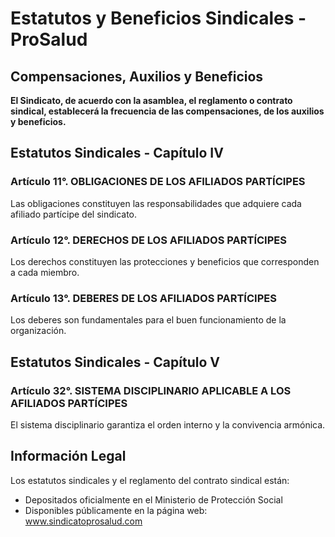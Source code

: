 
# Estatutos y Beneficios Sindicales - ProSalud

## Compensaciones, Auxilios y Beneficios

**El Sindicato, de acuerdo con la asamblea, el reglamento o contrato sindical, establecerá la frecuencia de las compensaciones, de los auxilios y beneficios.**

## Estatutos Sindicales - Capítulo IV

### Artículo 11°. OBLIGACIONES DE LOS AFILIADOS PARTÍCIPES

Las obligaciones constituyen las responsabilidades que adquiere cada afiliado partícipe del sindicato.

### Artículo 12°. DERECHOS DE LOS AFILIADOS PARTÍCIPES

Los derechos constituyen las protecciones y beneficios que corresponden a cada miembro.

### Artículo 13°. DEBERES DE LOS AFILIADOS PARTÍCIPES

Los deberes son fundamentales para el buen funcionamiento de la organización.

## Estatutos Sindicales - Capítulo V

### Artículo 32°. SISTEMA DISCIPLINARIO APLICABLE A LOS AFILIADOS PARTÍCIPES

El sistema disciplinario garantiza el orden interno y la convivencia armónica.

## Información Legal

Los estatutos sindicales y el reglamento del contrato sindical están:
- Depositados oficialmente en el Ministerio de Protección Social
- Disponibles públicamente en la página web: www.sindicatoprosalud.com
